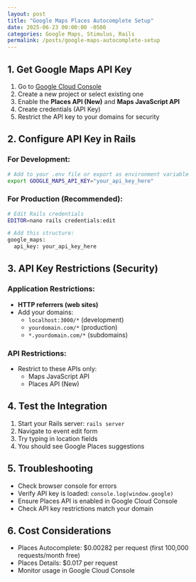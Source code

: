 ```yaml
---
layout: post
title: "Google Maps Places Autocomplete Setup"
date: 2025-06-23 00:00:00 -0500
categories: Google Maps, Stimulus, Rails
permalink: /posts/google-maps-autocomplete-setup
---
```



## 1. Get Google Maps API Key

1. Go to [Google Cloud Console](https://console.cloud.google.com/)
2. Create a new project or select existing one
3. Enable the **Places API (New)** and **Maps JavaScript API**
4. Create credentials (API Key)
5. Restrict the API key to your domains for security

## 2. Configure API Key in Rails

### For Development:
```bash
# Add to your .env file or export as environment variable
export GOOGLE_MAPS_API_KEY="your_api_key_here"
```

### For Production (Recommended):
```bash
# Edit Rails credentials
EDITOR=nano rails credentials:edit

# Add this structure:
google_maps:
  api_key: your_api_key_here
```

## 3. API Key Restrictions (Security)

### Application Restrictions:
- **HTTP referrers (web sites)**
- Add your domains:
  - `localhost:3000/*` (development)
  - `yourdomain.com/*` (production)
  - `*.yourdomain.com/*` (subdomains)

### API Restrictions:
- Restrict to these APIs only:
  - Maps JavaScript API
  - Places API (New)

## 4. Test the Integration

1. Start your Rails server: `rails server`
2. Navigate to event edit form
3. Try typing in location fields
4. You should see Google Places suggestions

## 5. Troubleshooting

- Check browser console for errors
- Verify API key is loaded: `console.log(window.google)`
- Ensure Places API is enabled in Google Cloud Console
- Check API key restrictions match your domain

## 6. Cost Considerations

- Places Autocomplete: $0.00282 per request (first 100,000 requests/month free)
- Places Details: $0.017 per request
- Monitor usage in Google Cloud Console
